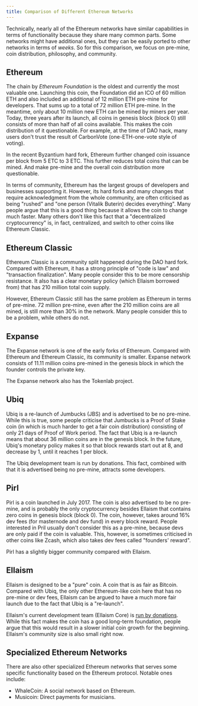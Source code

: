 ```yaml
---
title: Comparison of Different Ethereum Networks
---
```


Technically, nearly all of the Ethereum networks have similar capabilities in
terms of functionality because they share many common parts. Some networks might
have additional ones, but they can be easily ported to other networks in terms
of *weeks*. So for this comparison, we focus on pre-mine, coin distribution,
philosophy, and community.

## Ethereum

The chain by *Ethereum Foundation* is the oldest and currently the most valuable
one. Launching this coin, the Foundation did an ICO of 60 million ETH and also
included an additional of 12 million ETH pre-mine for developers. That sums up
to a total of 72 million ETH pre-mine. In the meantime, only about 10 million
new ETH can be mined by miners per year. Today, three years after its launch,
all coins in genesis block (block 0) still consists of more than half of all
coins available. This makes the coin distribution of it questionable. For
example, at the time of DAO hack, many users don't trust the result of
CarbonVote (one-ETH-one-vote style of voting).

In the recent Byzantium hard fork, Ethereum further changed coin issuance per
block from 5 ETC to 3 ETC. This further reduces total coins that can be mined.
And make pre-mine and the overall coin distribution more questionable.

In terms of community, Ethereum has the largest groups of developers and
businesses supporting it. However, its hard forks and many changes that require
acknowledgment from the whole community, are often criticised as being "rushed"
and "one person (Vitalik Buterin) decides everything". Many people argue that
this is a good thing because it allows the coin to change much faster. Many
others don't like this fact that a "decentralized cryptocurrency" is, in fact,
centralized, and switch to other coins like Ethereum Classic.

## Ethereum Classic

Ethereum Classic is a community split happened during the DAO hard fork.
Compared with Ethereum, it has a strong principle of "code is law" and
"transaction finalization". Many people consider this to be more censorship
resistance. It also has a clear monetary policy (which Ellaism borrowed from)
that has 210 million total coin supply.

However, Ethereum Classic still has the same problem as Ethereum in terms of
pre-mine. 72 million pre-mine, even after the 210 million coins are all mined,
is still more than 30% in the network. Many people consider this to be a
problem, while others do not.

## Expanse

The Expanse network is one of the early forks of Ethereum. Compared with
Ethereum and Ethereum Classic, its community is smaller. Expanse network
consists of 11.11 million coins pre-mined in the genesis block in which the
founder controls the private key.

The Expanse network also has the Tokenlab project.

## Ubiq

Ubiq is a re-launch of Jumbucks (JBS) and is advertised to be no pre-mine. While
this is true, some people criticise that Jumbucks is a Proof of Stake coin (in
which is much harder to get a fair coin distribution) consisting of only 21 days
of Proof of Work period. The fact that Ubiq is a re-launch means that about 36
million coins are in the genesis block. In the future, Ubiq's monetary policy
makes it so that block rewards start out at 8, and decrease by 1, until it
reaches 1 per block.

The Ubiq development team is run by donations. This fact, combined with that it
is advertised being no pre-mine, attracts some developers.

## Pirl

Pirl is a coin launched in July 2017. The coin is also advertised to be no
pre-mine, and is probably the only cryptocurrency besides Ellaism that contains
zero coins in genesis block (block 0). The coin, however, takes around 16% dev
fees (for masternode and dev fund) in every block reward. People interested in
Pril usually don't consider this as a pre-mine, because devs are only paid if
the coin is valuable. This, however, is sometimes criticised in other coins like
Zcash, which also takes dev fees called "founders' reward".

Pirl has a slightly bigger community compared with Ellaism.

## Ellaism

Ellaism is designed to be a "pure" coin. A coin that is as fair as Bitcoin.
Compared with Ubiq, the only other Ethereum-like coin here that has no pre-mine
or dev fees, Ellaism can be argued to have a much more fair launch due to the
fact that Ubiq is a "re-launch".

Ellaism's current development team (Ellaism Core) is [run by
donations](/roadmap/). While this fact makes the coin has a good long-term
foundation, people argue that this would result in a slower initial coin growth
for the beginning. Ellaism's community size is also small right now.

## Specialized Ethereum Networks

There are also other specialized Ethereum networks that serves some specific
functionality based on the Ethereum protocol. Notable ones include:

* WhaleCoin: A social network based on Ethereum.
* Musicoin: Direct payments for musicians.
